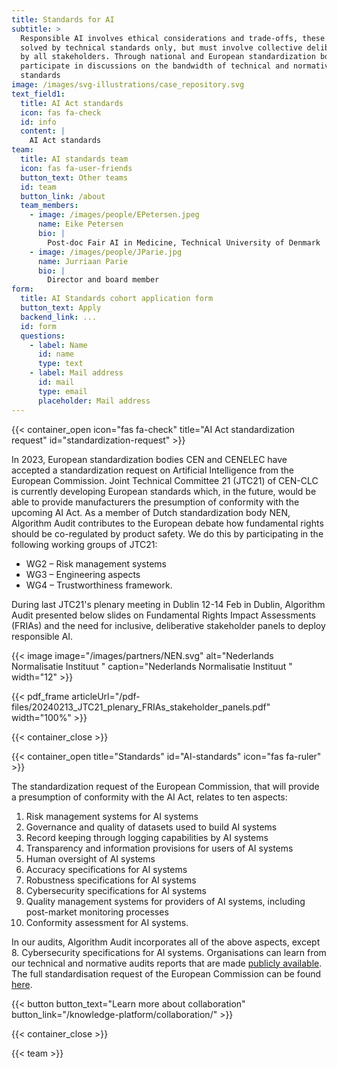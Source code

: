 ```yaml
---
title: Standards for AI
subtitle: >
  Responsible AI involves ethical considerations and trade-offs, these cannot be
  solved by technical standards only, but must involve collective deliberation
  by all stakeholders. Through national and European standardization bodies, we
  participate in discussions on the bandwidth of technical and normative AI
  standards
image: /images/svg-illustrations/case_repository.svg
text_field1:
  title: AI Act standards
  icon: fas fa-check
  id: info
  content: |
    AI Act standards
team:
  title: AI standards team
  icon: fas fa-user-friends
  button_text: Other teams
  id: team
  button_link: /about
  team_members:
    - image: /images/people/EPetersen.jpeg
      name: Eike Petersen
      bio: |
        Post-doc Fair AI in Medicine, Technical University of Denmark
    - image: /images/people/JParie.jpg
      name: Jurriaan Parie
      bio: |
        Director and board member
form:
  title: AI Standards cohort application form
  button_text: Apply
  backend_link: ...
  id: form
  questions:
    - label: Name
      id: name
      type: text
    - label: Mail address
      id: mail
      type: email
      placeholder: Mail address
---
```


{{< container_open icon="fas fa-check" title="AI Act standardization request" id="standardization-request" >}}

In 2023, European standardization bodies CEN and CENELEC have accepted a standardization request on Artificial Intelligence from the European Commission. Joint Technical Committee 21 (JTC21) of CEN-CLC is currently developing European standards which, in the future, would be able to provide manufacturers the presumption of conformity with the upcoming AI Act. As a member of Dutch standardization body NEN, Algorithm Audit contributes to the European debate how fundamental rights should be co-regulated by product safety. We do this by participating in the following working groups of JTC21:

* WG2 – Risk management systems
* WG3 – Engineering aspects
* WG4 – Trustworthiness framework.

During last JTC21's plenary meeting in Dublin 12-14 Feb in Dublin, Algorithm Audit presented below slides on Fundamental Rights Impact Assessments (FRIAs) and the need for inclusive, deliberative stakeholder panels to deploy responsible AI.

{{< image image="/images/partners/NEN.svg" alt="Nederlands Normalisatie Instituut " caption="Nederlands Normalisatie Instituut " width="12" >}}

{{< pdf_frame articleUrl="/pdf-files/20240213_JTC21_plenary_FRIAs_stakeholder_panels.pdf" width="100%" >}}

{{< container_close >}}

{{< container_open title="Standards" id="AI-standards" icon="fas fa-ruler" >}}

The standardization request of the European Commission, that will provide a presumption of conformity with the AI Act, relates to ten aspects:

1. Risk management systems for AI systems
2. Governance and quality of datasets used to build AI systems
3. Record keeping through logging capabilities by AI systems
4. Transparency and information provisions for users of AI systems
5. Human oversight of AI systems
6. Accuracy specifications for AI systems
7. Robustness specifications for AI systems
8. Cybersecurity specifications for AI systems
9. Quality management systems for providers of AI systems, including post-market monitoring processes
10. Conformity assessment for AI systems.

In our audits, Algorithm Audit incorporates all of the above aspects, except 8. Cybersecurity specifications for AI systems. Organisations can learn from our technical and normative audits reports that are made [publicly available](/algoprudence/). The full standardisation request of the European Commission can be found [here](https://single-market-economy.ec.europa.eu/single-market/european-standards/standardisation-requests_en).

{{< button button_text="Learn more about collaboration" button_link="/knowledge-platform/collaboration/" >}}

{{< container_close >}}

{{< team >}}
